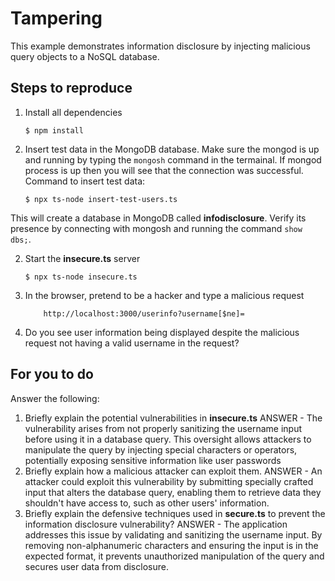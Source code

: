 # Tampering

This example demonstrates information disclosure by injecting malicious query objects to a NoSQL database.

## Steps to reproduce

1. Install all dependencies

   `$ npm install`

2. Insert test data in the MongoDB database. Make sure the mongod is up and running by typing the `mongosh` command in the termainal. If mongod process is up then you will see that the connection was successful. Command to insert test data:

   `$ npx ts-node insert-test-users.ts`

This will create a database in MongoDB called **infodisclosure**. Verify its presence by connecting with mongosh and running the command `show dbs;`.

2. Start the **insecure.ts** server

   `$ npx ts-node insecure.ts`

3. In the browser, pretend to be a hacker and type a malicious request

   ```
       http://localhost:3000/userinfo?username[$ne]=
   ```

4. Do you see user information being displayed despite the malicious request not having a valid username in the request?

## For you to do

Answer the following:

1. Briefly explain the potential vulnerabilities in **insecure.ts**
   ANSWER -
   The vulnerability arises from not properly sanitizing the username input before using it in a database query. This oversight allows attackers to manipulate the query by injecting special characters or operators, potentially exposing sensitive information like user passwords
2. Briefly explain how a malicious attacker can exploit them.
   ANSWER -
   An attacker could exploit this vulnerability by submitting specially crafted input that alters the database query, enabling them to retrieve data they shouldn't have access to, such as other users' information.
3. Briefly explain the defensive techniques used in **secure.ts** to prevent the information disclosure vulnerability?
   ANSWER -
   The application addresses this issue by validating and sanitizing the username input. By removing non-alphanumeric characters and ensuring the input is in the expected format, it prevents unauthorized manipulation of the query and secures user data from disclosure.
